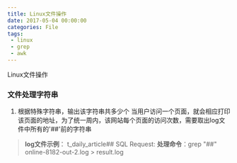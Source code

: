 ```yaml
---
title: Linux文件操作
date: 2017-05-04 00:00:00
categories: File
tags:
 - linux
 - grep
 - awk
---
```


Linux文件操作
 
 <!--more-->

### 文件处理字符串

1. 根据特殊字符串，输出该字符串共多少个
当用户访问一个页面，就会相应打印该页面的地址，为了统一周内，该网站每个页面的访问次数，需要取出log文件中所有的'##'前的字符串
> **log文件示例**：
t_daily_article##
SQL Request:
**处理命令**：grep "##" online-8182-out-2.log > result.log

 
 
 
 
 
 
 
 
 
